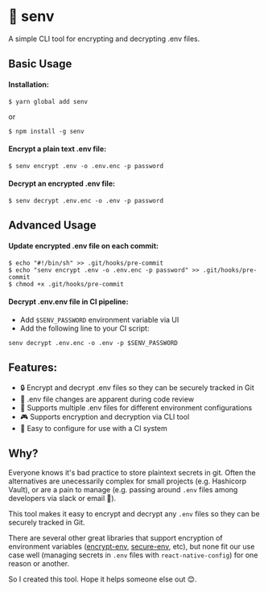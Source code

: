 # 🔐 senv

A simple CLI tool for encrypting and decrypting .env files.

## Basic Usage

#### Installation:

`$ yarn global add senv`

or

`$ npm install -g senv`

#### Encrypt a plain text .env file:

`$ senv encrypt .env -o .env.enc -p password`

#### Decrypt an encrypted .env file:

`$ senv decrypt .env.enc -o .env -p password`


## Advanced Usage

#### Update encrypted .env file on each commit:
```
$ echo "#!/bin/sh" >> .git/hooks/pre-commit
$ echo "senv encrypt .env -o .env.enc -p password" >> .git/hooks/pre-commit
$ chmod +x .git/hooks/pre-commit
```

#### Decrypt .env.env file in CI pipeline:
- Add `$SENV_PASSWORD` environment variable via UI
- Add the following line to your CI script:

`senv decrypt .env.enc -o .env -p $SENV_PASSWORD`


## Features:
- 🔒 Encrypt and decrypt .env files so they can be securely tracked in Git
- 👀 .env file changes are apparent during code review
- 🔢 Supports multiple .env files for different environment configurations
- 🎮 Supports encryption and decryption via CLI tool
- 🚢 Easy to configure for use with a CI system


## Why?

Everyone knows it's bad practice to store plaintext secrets in git. Often the alternatives are unecessarily complex for small projects (e.g. Hashicorp Vault), or are a pain to manage (e.g. passing around `.env` files among developers via slack or email 🤮).

This tool makes it easy to encrypt and decrypt any `.env` files so they can be securely tracked in Git.

There are several other great libraries that support encryption of environment variables ([encrypt-env](https://www.npmjs.com/package/encrypt-env), [secure-env](https://www.npmjs.com/package/secure-env), etc), but none fit our use case well (managing secrets in `.env` files with `react-native-config`) for one reason or another.

So I created this tool. Hope it helps someone else out 😊.